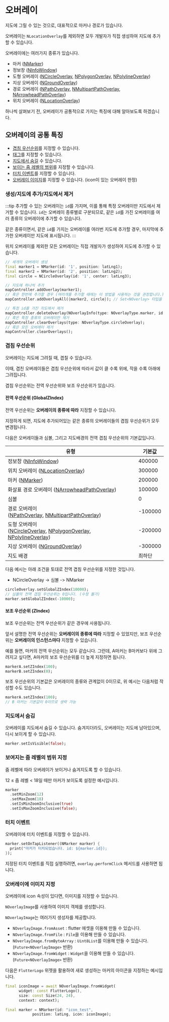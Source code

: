 # 오버레이

지도에 그릴 수 있는 것으로, 대표적으로 마커나 경로가 있습니다.

오버레이는 `NLocationOverlay`를 제외하면 모두 개발자가 직접 생성하여 지도에 추가할 수 있습니다.

오버레이에는 여러가지 종류가 있습니다.

- 마커 ([NMarker](./marker))
- 정보창 ([NInfoWindow](./info_window))
- 도형 오버레이 ([NCircleOverlay](./shape_overlay#ncircleoverlay), [NPolygonOverlay](./shape_overlay#npolygonoverlay),
  [NPolylineOverlay](./shape_overlay#npolylineoverlay))
- 지상 오버레이 ([NGroundOverlay](./ground_overlay))
- 경로
  오버레이 ([NPathOverlay](./path_overlay#npathoverlay), [NMultipartPathOverlay](./path_overlay#nmultipartpathoverlay), [NArrowheadPathOverlay](./path_overlay#narrowheadpathoverlay))
- 위치 오버레이 ([NLocationOverlay](./location_overlay))

하나씩 살펴보기 전, 오버레이가 공통적으로 가지는 특징에 대해 알아보도록 하겠습니다.

## 오버레이의 공통 특징

- [겹침 우선순위](#겹침-우선순위)를 지정할 수 있습니다.
- [태그](#태그-지정)를 지정할 수 있습니다.
- [지도에서 숨길](#지도에서-숨김) 수 있습니다.
- [보이는 줌 레벨의 범위](#보여지는-줌-레벨의-범위-지정)를 지정할 수 있습니다.
- [터치 이벤트](#터치-이벤트)를 지정할 수 있습니다.
- [오버레이 이미지](#오버레이에-이미지-지정)를 지정할 수 있습니다. (icon이 있는 오버레이 한정)

### 생성/지도에 추가/지도에서 제거

:::tip
추가할 수 있는 오버레이는 `id`를 가지며, 이를 통해 특정 오버레이만 지도에서 제거할 수 있습니다.
`id`는 오버레이 종류별로 구분되므로, 같은 `id`를 가진 오버레이를 여러 종류의 오버레이에 추가할 수 있습니다.

같은 종류이면서, 같은 `id`를 가지는 오버레이를 여러번 지도에 추가할 경우, 마지막에 추가한 오버레이만 지도에 표시됩니다.
:::

위치 오버레이를 제외한 모든 오버레이는 직접 개발자가 생성하여 지도에 추가할 수 있습니다.

```dart
// 세개의 오버레이 생성
final marker1 = NMarker(id: '1', position: latLng1);
final marker2 = NMarker(id: '2', position: latLng2);
final circle = NCircleOverlay(id: '1', center: latLng3);

// 지도에 하나씩 추가
mapController.addOverlay(marker1);
// 혹은 한번에 추가할 경우 (여러개를 추가할 때에는 이 방법을 사용하는 것을 권장합니다.)
mapController.addOverlayAll({marker2, circle}); // Set<NOverlay> 타입을 인자로 받습니다.

// 특정 id를 가진 지도에서 제거
mapController.deleteOverlay(NOverlayInfo(type: NOverlayType.marker, id: '2'));
// 혹은 특정 종류의 오버레이만 제거
mapController.clearOverlays(type: NOverlayType.circleOverlay);
// 혹은 모든 오버레이 제거
mapController.clearOverlays();
```

### 겹침 우선순위

오버레이는 지도에 그려질 때, 겹칠 수 있습니다.

이때, 겹친 오버레이들은 겹침 우선순위에 따라서 값이 클 수록 위에, 작을 수록 아래에 그려집니다.

겹침 우선순위는 전역 우선순위와 보조 우선순위가 있습니다.

#### 전역 우선순위 (GlobalZIndex)

전역 우선순위는 **오버레이의 종류에 따라** 지정할 수 있습니다.

지정하게 되면, 지도에 추가되어있는 같은 종류의 오버레이들의 겹침 우선순위가 모두 변경됩니다.

다음은 오버레이들과 심볼, 그리고 지도배경의 전역 겹침 우선순위의 기본값입니다.

| 유형                                                                                                                                                                       | 기본값     |
|--------------------------------------------------------------------------------------------------------------------------------------------------------------------------|---------|
| 정보창 ([NInfoWindow](./info_window))                                                                                                                                       | 400000  |
| 위치 오버레이 ([NLocationOverlay](./location_overlay))                                                                                                                         | 300000  |
| 마커 ([NMarker](./marker))                                                                                                                                                 | 200000  |
| 화살표 경로 오버레이 ([NArrowheadPathOverlay](./path_overlay#narrowheadpathoverlay))                                                                                              | 100000  |
| 심볼                                                                                                                                                                       | 0       |
| 경로 오버레이<br/>([NPathOverlay](./path_overlay#npathoverlay), [NMultipartPathOverlay](./path_overlay#nmultipartpathoverlay))                                                 | -100000 |
| 도형 오버레이<br/>([NCircleOverlay](./shape_overlay#ncircleoverlay), [NPolygonOverlay](./shape_overlay#npolygonoverlay), [NPolylineOverlay](./shape_overlay#npolylineoverlay)) | -200000 |
| 지상 오버레이 ([NGroundOverlay](./ground_overlay))                                                                                                                             | -300000 |
| 지도 배경                                                                                                                                                                    | 최하단     |

다음 예시는 아래 조건을 토대로 전역 겹침 우선순위를 지정한 것입니다.

- NCircleOverlay -> 심볼 -> NMarker

```dart
circleOverlay.setGlobalZIndex(10000);
// 심볼의 전역 겹침 우선순위는 0입니다. (수정 불가)
marker.setGlobalZIndex(-10000);
```

#### 보조 우선순위 (ZIndex)

보조 우선순위는 전역 우선순위가 같은 경우에 사용됩니다.

앞서 설명한 전역 우선순위는 **오버레이의 종류에 따라** 지정할 수 있었지만, 보조 우선순위는 **오버레이의 인스턴스마다** 지정할 수 있습니다.

예를 들면, 마커의 전역 우선순위는 모두 같습니다. 그런데, A마커는 B마커보다 위에 그려지고 싶다면, A마커의 보조 우선순위를 더 높게 지정하면 됩니다.

```dart
markerA.setZIndex(100);
markerB.setZIndex(0);
```

보조 우선순위의 기본값은 오버레이의 종류와 관계없이 0이므로, 위 예시는 다음처럼 작성할 수도 있습니다.

```dart
markerA.setZIndex(100);
// B 마커는 기본값이 0이므로 생략 가능
```

### 지도에서 숨김

오버레이를 지도에서 숨길 수 있습니다. 숨겨지더라도, 오버레이는 지도에 남아있으며, 다시 보이게 할 수 있습니다.

```dart
marker.setIsVisible(false);
```

### 보여지는 줌 레벨의 범위 지정

줌 레벨에 따라 오버레이가 보이거나 숨겨지도록 할 수 있습니다.

12 ≤ 줌 레벨 < 18일 때만 마커가 보이도록 설정한 예시입니다.

```dart
marker
  .setMinZoom(12)
  .setMaxZoom(18)
  .setIsMinZoomInclusive(true)
  .setIsMaxZoomInclusive(false);
```

### 터치 이벤트

오버레이에 터치 이벤트를 지정할 수 있습니다.

```dart
marker.setOnTapListener((NMarker marker) {
  print("마커가 터치되었습니다. id: ${marker.id});
});
```

지정된 터치 이벤트를 직접 실행하려면, `overlay.performClick` 메서드를 사용하면 됩니다.

### 오버레이에 이미지 지정

오버레이에 icon 속성이 있다면, 이미지를 지정할 수 있습니다.

`NOverlayImage`를 사용하여 이미지 객체를 생성합니다.

`NOverlayImage`는 여러가지 생성자를 제공합니다.

- `NOverlayImage.fromAsset` : flutter 에셋을 이용해 만들 수 있습니다.
- `NOverlayImage.fromFile` : `File`을 이용해 만들 수 있습니다.
- `NOverlayImage.fromByteArray` : `Uint8List`를 이용해 만들 수 있습니다. (`Future<NOverlayImage>` 반환)
- `NOverlayImage.fromWidget` : `Widget`을 이용해 만들 수 있습니다. (`Future<NOverlayImage>` 반환)

다음은 `FlutterLogo` 위젯을 활용하여 새로 생성하는 마커의 아이콘을 지정하는 예시입니다.

```dart
final iconImage = await NOverlayImage.fromWidget(
      widget: const FlutterLogo(),
      size: const Size(24, 24),
      context: context);
                                
final marker = NMarker(id: "icon_test",
            position: latLng, icon: iconImage);
```
